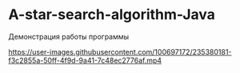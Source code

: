 # A-star-search-algorithm-Java
Демонстрация работы программы

https://user-images.githubusercontent.com/100697172/235380181-f3c2855a-50ff-4f9d-9a41-7c48ec2776af.mp4
